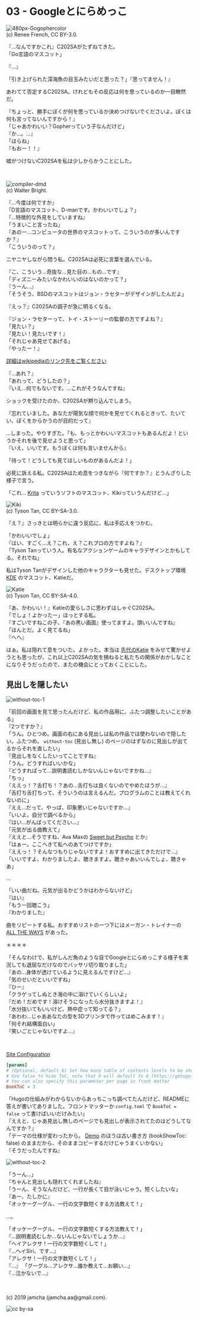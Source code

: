 

# 03 - Googleとにらめっこ

![480px-Gogophercolor](./480px-Gogophercolor.png)  
(c) Renee French, CC BY-3.0.

『…なんですかこれ』C202SAがたずねてきた。  
「Go言語のマスコット」

『…』

「引き上げられた深海魚の目玉みたいだと思った？」『思ってません！』

あわてて否定するC202SA。けれどもその反応は何を思っているのか一目瞭然だ。

『ちょっと、勝手にぼくが何を思っているか決めつけないでくださいよ。ぼくは何も言ってないんですから！』  
「じゃあかわいい？Gopherっていう子なんだけど」  
『か…。…』  
「ほらね」  
『もおー！！』

嘘がつけないC202SAを私は少しからかうことにした。

<br>

![compiler-dmd](./compiler-dmd.png)  
(c) Walter Bright.

『…今度は何ですか』  
「D言語のマスコット、D-manです。かわいいでしょ？」  
『…特徴的な外見をしていますね』  
「うまいこと言ったね」  
『あのー…コンピュータの世界のマスコットって、こういうのが多いんですか？』  
「こういうのって？」  

ニヤニヤしながら問う私。C202SAは必死に言葉を選んでいる。

『こ、こういう…奇抜な…見た目の…もの…です』  
「ディズニーみたいなかわいいのはないのかって？」  
『うーん…』  
「そうそう、BSDのマスコットはジョン・ラセターがデザインがしたんだよ」  

『えっ？』C202SAの調子が急に明るくなる。

『ジョン・ラセターって、トイ・ストーリーの監督の方ですよね？』  
「見たい？」  
『見たい！見たいです！』  
「それじゃあ見せてあげる」   
『やったー！』

[詳細はwikipediaのリンク先をご覧ください](https://upload.wikimedia.org/wikipedia/en/5/55/Bsd_daemon.jpg)

『…あれ？』  
「あれって、どうしたの？」  
『いえ…何でもないです。…これがそうなんですね』  

ショックを受けたのか、C202SAが黙り込んでしまう。

『忘れていました。あなたが陽気な顔で何かを見せてくれるときって、たいてい、ぼくをからかうのが目的だって』

…しまった。やりすぎた。「も、もっとかわいいマスコットもあるんだよ！というかそれを後で見せようと思って」  
『いえ、いいです。もうぼくは何も言いませんから』  

「待って！どうしても見てほしいものがあるんだよ！」

必死に訴える私。C202SAはため息をつきながら『何ですか？』とうんざりした様子で言う。

「これ… [Krita](https://krita.org/jp/) っていうソフトのマスコット、Kikiっていうんだけど…」

![Kiki](./Krita.png)  
(c) Tyson Tan, CC BY-SA-3.0.

『え？』さっきとは明らかに違う反応に、私は手応えをつかむ。

「かわいいでしょ」  
『はい、すごく…え？これ、え？これプロの方ですよね？』  
「Tyson Tanっていう人。有名なアクションゲームのキャラデザインとかもしてる。それでね」

私はTyson Tanがデザインした他のキャラクターも見せた。デスクトップ環境 [KDE](https://kde.org/) のマスコット、Katieだ。

![Katie](./Katie.png)  
(c) Tyson Tan, CC BY-SA-4.0.

『あ、かわいい！』Katieの愛らしさに思わずはしゃぐC202SA。  
「でしょ！よかったー」ほっとする私。  
『すごいですねこの子、『あの黒い画面』使ってますよ。頭いいんですね』  
「ほんとだ。よく見てるね」  
『へへ』  

はぁ。私は隠れて息をついた。よかった。本当は [先代のKatie](https://upload.wikimedia.org/wikipedia/commons/b/b5/Katie-221x223.jpg) をみせて驚かせようとも思ったが、これ以上C202SAの気を損ねると私たちの関係がおかしなことになりそうだったので、またの機会にとっておくことにした。

## 見出しを隠したい

![without-toc-1](./without-toc-1.png)

「前回の画面を見て思ったんだけど、私の作品用に、ふたつ調整したいことがある」  
『2つですか？』  
「うん。ひとつめ。画面の右にある見出しは私の作品では使わないので隠したい。ふたつめ。 `without-toc` (見出し無し) のページのはずなのに見出しが出てるからそれを直したい」  
『見出しをなくしたいってことですね』  
「うん。どうすればいいかな」  
『どうすればって…説明書読むしかないんじゃないですかね…』  
「ちっ」  
『ええっ！？舌打ち！？あの…舌打ちは良くないのでやめたほうが…』  
「舌打ち舌打ちって、そういうのは言えるんだ。プログラムのことは教えてくれないのに」  
『ええ…だって、やっぱ、印象悪いじゃないですか…』  
「いいよ。自分で調べるから」  
『はい…がんばってください…』  
「元気が出る曲教えて」  
『ええと…そうですね、Ava Maxの [Sweet but Psycho](https://www.youtube.com/watch?v=WXBHCQYxwr0) とか』  
「はぁー。ここへきて私へのあてつけですか」  
『ええっ！？そんなつもりじゃないですよ！おすすめに出てきただけで…』  
「いいですよ、わかりましたよ、聴きますよ。聴きゃあいいんでしょ、聴きゃあ」

…

「いい曲だね。元気が出るかどうかはわからないけど」  
『はい』  
「もう一回聴こう」  
『わかりました』  

曲をリピートする私。おすすめリストの一つ下にはメーガン・トレイナーの [ALL THE WAYS](https://www.youtube.com/watch?v=Bcokg2c3apU) があった。

＊＊＊＊

「そんなわけで、私がしんだ魚のような目でGoogleとにらめっこする様子を実況しても退屈なだけなのでバッサリ切り取りました」  
『あの…身体が透けているように見えるんですけど…』  
「気のせいだといいですね」  
『ひー』  
「クラゲってしぬとき海の中に溶けていくらしいよ」  
『だめ！だめです！溶けそうになったら水分抜きますよ！』  
「水分抜いてもいいけど、熱中症って知ってる？」  
『あわわ…じゃああなたの型を3Dプリンタで作ってはめこみます！』  
「何それ結構面白い」  
『笑いごとじゃないですよ…』

<br>

[Site Configuration](https://github.com/alex-shpak/hugo-book#site-configuration)

```toml
[params]
# (Optional, default 6) Set how many table of contents levels to be showed on page.
# Use false to hide ToC, note that 0 will default to 6 (https://gohugo.io/functions/default/)
# You can also specify this parameter per page in front matter
BookToC = 3
```

「Hugoの仕組みがわからないからあっちこっち調べてたんだけど、READMEに答えが書いてありました。フロントマッターか `config.toml` で `BookToC = false` って書けばいいだけみたい」  
『ええと、じゃあ見出し無しのページでも見出しが表示されてたのはどうしてなんですか？』  
「テーマの仕様が変わったから。 [Demo](https://themes.gohugo.io//theme/hugo-book/docs/without-toc/) のほうは古い書き方 (bookShowToc: false) のままだから、そのままコピーするだけじゃうまくいかない」  
『そうだったんですね』

![without-toc-2](./without-toc-2.png)

「うーん…」  
『ちゃんと見出しも隠れてくれましたね』  
「うーん、そうなんだけど、一行が長くて目が泳いじゃう。短くしたいな」  
『あー、たしかに』  
「オッケーグーグル、一行の文字数短くする方法教えて！」

…。

「オッケーグーグル、一行の文字数短くする方法教えて！」  
『…説明書読むしか…ないんじゃないでしょうか…』  
「ヘイアレクサ！一行の文字数短くして！」  
『…ヘイSiri、です…』  
「アレクサ！一行の文字数短くして！」  
『…』
「グーグル…アレクサ…誰か教えて…お願い…」  
『…泣かないで…』  

<br>
<br>
(c) 2019 jamcha (jamcha.aa@gmail.com).

![cc by-sa](https://i.creativecommons.org/l/by-sa/4.0/88x31.png)

